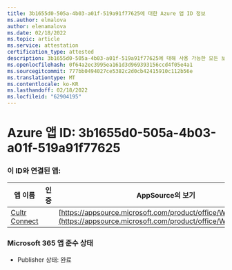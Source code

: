 ```yaml
---
title: 3b1655d0-505a-4b03-a01f-519a91f77625에 대한 Azure 앱 ID 정보
ms.author: elmalova
author: elenamalova
ms.date: 02/18/2022
ms.topic: article
ms.service: attestation
certification_type: attested
description: 3b1655d0-505a-4b03-a01f-519a91f77625에 대해 사용 가능한 모든 보안 및 규정 준수 정보입니다.
ms.openlocfilehash: 0f64a2ec3995ea161d3d969393156ccd4f05e4a1
ms.sourcegitcommit: 777bb0494027ce5382c2d0cb42415910c112b56e
ms.translationtype: MT
ms.contentlocale: ko-KR
ms.lasthandoff: 02/18/2022
ms.locfileid: "62904195"
---
```

# <a name="azure-app-id-3b1655d0-505a-4b03-a01f-519a91f77625"></a>Azure 앱 ID: 3b1655d0-505a-4b03-a01f-519a91f77625


### <a name="apps-associated-with-this-id"></a>이 ID와 연결된 앱:
| **앱 이름** | **인증** | **AppSource의 보기** |
|--------------|---------------|-----------------------|
| [Cultr Connect](https://docs.microsoft.com/microsoft-365-app-certification/forward/WA200003008) |  | [https://appsource.microsoft.com/product/office/WA200003008](https://appsource.microsoft.com/product/office/WA200003008) |

### <a name="microsoft-365-app-compliance-status"></a>Microsoft 365 앱 준수 상태
- Publisher 상태: 완료
